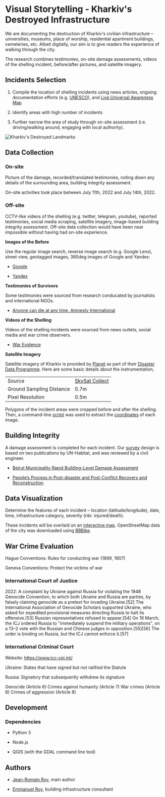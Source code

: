 # Visual Storytelling - Kharkiv's Destroyed Infrastructure

We are documenting the destruction of Kharkiv's civilian infrastructure – universities, museums, place of worship, residential apartment buildings, cemeteries, etc. Albeit digitally, our aim is to give readers the experience of walking through the city.

The research combines testimonies, on-site damage assessments, videos of the shelling incident, before/after pictures, and satellite imagery.


## Incidents Selection

1. Compile the location of shelling incidents using news articles, ongoing documentation efforts (e.g. [UNESCO](https://www.unesco.org/en/articles/damaged-cultural-sites-ukraine-verified-unesco)), and [Live Universal Awareness Map](https://liveuamap.com/en/)
 
2. Identify areas with high number of incidents

3. Further narrow the area of study through on-site assessment (i.e. driving/walking around, engaging with local authority). 

![Kharkiv's Destroyed Landmarks](./illustrations/incidents.png)


## Data Collection

### On-site

Picture of the damage, recorded/translated testimonies, noting down any details of the surrounding area, building integrity assessment. 

On-site activities took place between July 11th, 2022 and July 14th, 2022. 

### Off-site 

CCTV-like videos of the shelling (e.g. twitter, telegram, youtube), reported testimonies, social media scraping, satellite imagery, image-based building integrity assessment. Off-site data collection would have been near impossible without having had on-site experience.

**Images of the Before**

Use the regular image search, reverse image search (e.g. Google Lens), street view, geotagged images, 360deg images of Google and Yandex:

 - [Google](https://maps.google.com/)

 - [Yandex](https://yandex.ru/)


**Testimonies of Survivors** 

Some testimonies were sourced from research conducated by journalists and international NGOs. 

 - [Anyone can die at any time, Amnesty International](https://www.amnesty.org/en/latest/research/2022/06//)


**Videos of the Shelling**

Videos of the shelling incidents were sourced from news outlets, social media and war crime observers.

 - [War Evidence](https://war-evidence.mkip.gov.ua/)


**Satellite Imagery**

Satellite imagery of Kharkiv is provided by [Planet](https://www.planet.com/) as part of their [Disaster Data Programme](https://www.planet.com/disasterdata/). Here are some basic details about the instrumentation, 

| | |
| --- | --- |
| Source | [SkySat Collect](https://developers.planet.com/docs/data/skysatcollect/) |
| Ground Sampling Distance | 0.7m |
| Pixel Resolution | 0.5m |

Polygons of the incident areas were cropped before and after the shelling. Then, a command-line [script](./data/satellite-imagery/rasters/info.sh) was used to extract the [coordinates](./data/satellite-imagery/rasters/info.json) of each image. 


## Building Integrity

A damage assessment is completed for each incident. Our [survey](./data/damage-assessments/questionnaire.pdf) design is based on two publications by UN-Habitat, and was reviewed by a civil engineer. 
 
 - [Beirut Municipality Rapid Building-Level Damage Assessment](https://unhabitat.org/beirut-port-explosions-response-beirut-municipality-rapid-building-level-damage-assessment) 

 - [People’s Process in Post-disaster and Post-Conflict Recovery and Reconstruction](https://unhabitat.org/people%E2%80%99s-process-in-post-disaster-and-post-conflict-recovery-and-reconstruction)



## Data Visualization

Determine the features of each incident – location (latitude/longitude), date, time, infrastructure category, severity (nbr. injured/death). 

These incidents will be overlaid on an [interactive map](./webapp/). OpenStreetMap data of the city was downloaded using [BBBike](https://extract.bbbike.org/).



## War Crime Evaluation

Hague Conventions: Rules for conducting war (1899, 1907)

Geneva Conventions: Protect the victims of war 


### International Court of Justice

2022: A complaint by Ukraine against Russia for violating the 1948 Genocide Convention, to which both Ukraine and Russia are parties, by falsely claiming genocide as a pretext for invading Ukraine.[52] The International Association of Genocide Scholars supported Ukraine, who asked for expedited provisional measures directing Russia to halt its offensive.[53] Russian representatives refused to appear.[54] On 16 March, the ICJ ordered Russia to "immediately suspend the military operations", on a 13–2 vote with the Russian and Chinese judges in opposition.[55][56] The order is binding on Russia, but the ICJ cannot enforce it.[57]


### International Criminal Court

Website: https://www.icc-cpi.int/

Ukraine: States that have signed but not ratified the Statute

Russia: Signatory that subsequently withdrew its signature

Genocide (Article 6)
Crimes against humanity (Article 7)
War crimes (Article 8)
Crimes of aggression (Article 8)



## Development

### Dependencies

 - Python 3

 - Node.js

 - QGIS (with the GDAL command line tool)



## Authors

- [Jean-Romain Roy](https://jeanromainroy.com/), main author

- [Emmanuel Roy](https://manuroy.ca/), building infrastructure consultant
